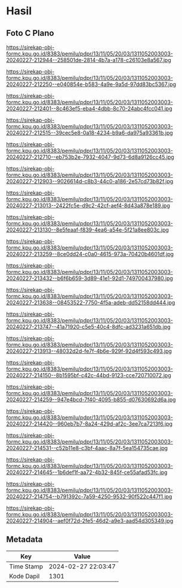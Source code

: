 # Hasil

## Foto C Plano

https://sirekap-obj-formc.kpu.go.id/8383/pemilu/pdpr/13/11/05/20/03/1311052003003-20240227-212944--258501de-2814-4b7a-a178-c26103e8a567.jpg

https://sirekap-obj-formc.kpu.go.id/8383/pemilu/pdpr/13/11/05/20/03/1311052003003-20240227-212250--e040854e-b583-4a9e-9a5d-97dd83bc5367.jpg

https://sirekap-obj-formc.kpu.go.id/8383/pemilu/pdpr/13/11/05/20/03/1311052003003-20240227-212401--8c463ef5-eba4-4dbb-8c70-24abc4fcc041.jpg

https://sirekap-obj-formc.kpu.go.id/8383/pemilu/pdpr/13/11/05/20/03/1311052003003-20240227-212515--39cec5e8-0a18-4234-b9a6-da975a93361b.jpg

https://sirekap-obj-formc.kpu.go.id/8383/pemilu/pdpr/13/11/05/20/03/1311052003003-20240227-212710--eb753b2e-7932-4047-9d73-6d8a9126cc45.jpg

https://sirekap-obj-formc.kpu.go.id/8383/pemilu/pdpr/13/11/05/20/03/1311052003003-20240227-212903--9026614d-c8b3-44c0-a186-2e57cd73b82f.jpg

https://sirekap-obj-formc.kpu.go.id/8383/pemilu/pdpr/13/11/05/20/03/1311052003003-20240227-213013--2422fc5e-d9c2-42cf-aef4-8d43a878e189.jpg

https://sirekap-obj-formc.kpu.go.id/8383/pemilu/pdpr/13/11/05/20/03/1311052003003-20240227-213130--8e5feaaf-f839-4ea6-a54e-5f21a8ee803c.jpg

https://sirekap-obj-formc.kpu.go.id/8383/pemilu/pdpr/13/11/05/20/03/1311052003003-20240227-213259--8ce0dd24-c0a0-4615-973a-70420b4601df.jpg

https://sirekap-obj-formc.kpu.go.id/8383/pemilu/pdpr/13/11/05/20/03/1311052003003-20240227-213432--b6f6b659-3d89-41e1-92d1-749700437980.jpg

https://sirekap-obj-formc.kpu.go.id/8383/pemilu/pdpr/13/11/05/20/03/1311052003003-20240227-213638--08453522-7750-4f5a-adeb-dd52158dd444.jpg

https://sirekap-obj-formc.kpu.go.id/8383/pemilu/pdpr/13/11/05/20/03/1311052003003-20240227-213747--41a71920-c5e5-40c4-8dfc-ad3231a651db.jpg

https://sirekap-obj-formc.kpu.go.id/8383/pemilu/pdpr/13/11/05/20/03/1311052003003-20240227-213913--48032d2d-fe7f-4b6e-929f-92d4f593c493.jpg

https://sirekap-obj-formc.kpu.go.id/8383/pemilu/pdpr/13/11/05/20/03/1311052003003-20240227-214150--8b1595bf-c42c-44bd-9123-cce720710072.jpg

https://sirekap-obj-formc.kpu.go.id/8383/pemilu/pdpr/13/11/05/20/03/1311052003003-20240227-214259--947e4bcd-7f40-4095-b855-d07630692d6a.jpg

https://sirekap-obj-formc.kpu.go.id/8383/pemilu/pdpr/13/11/05/20/03/1311052003003-20240227-214420--960eb7b7-8a24-429d-af2c-3ee7ca7213f6.jpg

https://sirekap-obj-formc.kpu.go.id/8383/pemilu/pdpr/13/11/05/20/03/1311052003003-20240227-214531--c52b11e8-c3bf-4aac-8a7f-5ea154735cae.jpg

https://sirekap-obj-formc.kpu.go.id/8383/pemilu/pdpr/13/11/05/20/03/1311052003003-20240227-214645--1b6def1f-aa72-4b32-845f-ce55afad53fc.jpg

https://sirekap-obj-formc.kpu.go.id/8383/pemilu/pdpr/13/11/05/20/03/1311052003003-20240227-214754--b791392c-7a59-4250-9532-90f522c447f1.jpg

https://sirekap-obj-formc.kpu.go.id/8383/pemilu/pdpr/13/11/05/20/03/1311052003003-20240227-214904--aef0f72d-2fe5-46d2-a9e3-aad54d305349.jpg


## Metadata

| Key        | Value               |
| ---------- | ------------------- |
| Time Stamp | 2024-02-27 22:03:47 |
| Kode Dapil | 1301                |



